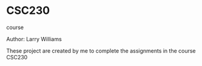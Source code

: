 # CSC230
course

Author: Larry Williams

These project are created by me to complete the assignments in the course CSC230
